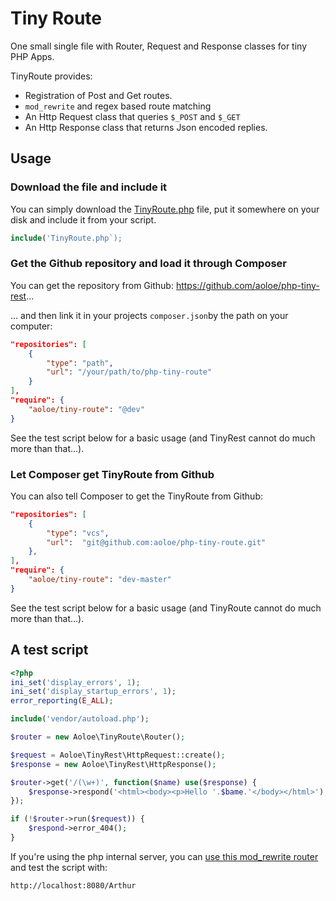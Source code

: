 # Tiny Route

One small single file with Router, Request and Response classes for tiny PHP Apps.

TinyRoute provides:

- Registration of Post and Get routes.
- `mod_rewrite` and regex based route matching
- An Http Request class that queries `$_POST` and `$_GET`
- An Http Response class that returns Json encoded replies.

## Usage

### Download the file and include it

You can simply download the [TinyRoute.php](https://raw.githubusercontent.com/aoloe/php-tiny-route/master/src/TinyRoute.php) file, put it somewhere on your disk and include it from your script.

```php
include('TinyRoute.php`);
```

### Get the Github repository and load it through Composer

You can get the repository from Github: <https://github.com/aoloe/php-tiny-rest>...

... and then link it in your projects `composer.json`by the path on your computer:

```json
"repositories": [
    {
        "type": "path",
        "url": "/your/path/to/php-tiny-route"
    }
],
"require": {
    "aoloe/tiny-route": "@dev"
}
```

See the test script below for a basic usage (and TinyRest cannot do much more than that...).

### Let Composer get TinyRoute from Github

You can also tell Composer to get the TinyRoute from Github:

```json
"repositories": [
    {
        "type": "vcs",
        "url":  "git@github.com:aoloe/php-tiny-route.git"
    },
],
"require": {
    "aoloe/tiny-route": "dev-master"
}
```

See the test script below for a basic usage (and TinyRoute cannot do much more than that...).

## A test script

```php
<?php
ini_set('display_errors', 1);
ini_set('display_startup_errors', 1);
error_reporting(E_ALL);

include('vendor/autoload.php');

$router = new Aoloe\TinyRoute\Router();

$request = Aoloe\TinyRest\HttpRequest::create();
$response = new Aoloe\TinyRest\HttpResponse();

$router->get('/(\w+)', function($name) use($response) {
    $response->respond('<html><body><p>Hello '.$bame.'</body></html>');
});

if (!$router->run($request)) {
    $respond->error_404();
}
```

If you're using the php internal server, you can [use this mod_rewrite router](https://stackoverflow.com/a/38926070/5239250) and test the script with:

```
http://localhost:8080/Arthur
```

